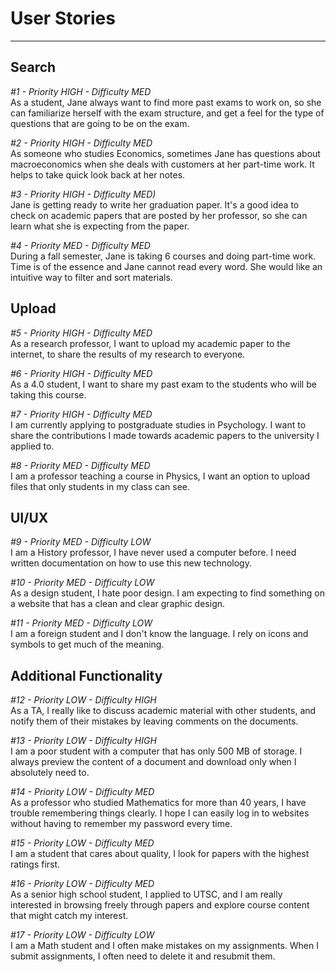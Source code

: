 # User Stories
--------------------

## Search

_#1 - Priority HIGH - Difficulty MED_  
As a student, Jane always want to find more past exams to work on, so she can familiarize herself with the exam structure, and get a feel for the type of questions that are going to be on the exam.

_#2 - Priority HIGH - Difficulty MED_  
As someone who studies Economics, sometimes Jane has questions about macroeconomics when she deals with customers at her part-time work. It helps to take quick look back at her notes.

_#3 - Priority HIGH - Difficulty MED)_  
Jane is getting ready to write her graduation paper. It's a good idea to check on academic papers that are posted by her professor, so she can learn what she is expecting from the paper.

_#4 - Priority MED - Difficulty MED_  
During a fall semester, Jane is taking 6 courses and doing part-time work. Time is of the essence and Jane cannot read every word. She would like an intuitive way to filter and sort materials.

## Upload

_#5 - Priority HIGH - Difficulty MED_  
As a research professor, I want to upload my academic paper to the internet, to share the results of my research to everyone.

_#6 - Priority HIGH - Difficulty MED_  
As a 4.0 student, I want to share my past exam to the students who will be taking this course.

_#7 - Priority HIGH - Difficulty MED_  
I am currently applying to postgraduate studies in Psychology. I want to share the contributions I made towards academic papers to the university I applied to.

_#8 - Priority MED - Difficulty MED_  
I am a professor teaching a course in Physics, I want an option to upload files that only students in my class can see.

## UI/UX

_#9 - Priority MED - Difficulty LOW_  
I am a History professor, I have never used a computer before. I need written documentation on how to use this new technology.

_#10 - Priority MED - Difficulty LOW_  
As a design student, I hate poor design. I am expecting to find something on a website that has a clean and clear graphic design. 

_#11 - Priority MED - Difficulty LOW_  
I am a foreign student and I don't know the language. I rely on icons and symbols to get much of the meaning.

## Additional Functionality

_#12 - Priority LOW - Difficulty HIGH_  
As a TA, I really like to discuss academic material with other students, and notify them of their mistakes by leaving comments on the documents.

_#13 - Priority LOW - Difficulty HIGH_  
I am a poor student with a computer that has only 500 MB of storage. I always preview the content of a document and download only when I absolutely need to.

_#14 - Priority LOW - Difficulty MED_  
As a professor who studied Mathematics for more than 40 years, I have trouble remembering things clearly. I hope I can easily log in to websites without having to remember my password every time.

_#15 - Priority LOW - Difficulty MED_  
I am a student that cares about quality, I look for papers with the highest ratings first.

_#16 - Priority LOW - Difficulty MED_  
As a senior high school student, I applied to UTSC, and I am really interested in browsing freely through papers and explore course content that might catch my interest.

_#17 - Priority LOW - Difficulty LOW_  
I am a Math student and I often make mistakes on my assignments. When I submit assignments, I often need to delete it and resubmit them.
